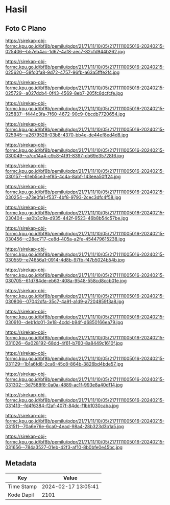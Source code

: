 # Hasil

## Foto C Plano

https://sirekap-obj-formc.kpu.go.id/bf8b/pemilu/pdpr/21/71/11/10/05/2171111005016-20240215-025406--b57eb4ac-1d67-4af8-aec7-82cfd944b262.jpg

https://sirekap-obj-formc.kpu.go.id/bf8b/pemilu/pdpr/21/71/11/10/05/2171111005016-20240215-025620--59fc0fa8-9d72-4757-96fb-a63a5fffe2f4.jpg

https://sirekap-obj-formc.kpu.go.id/bf8b/pemilu/pdpr/21/71/11/10/05/2171111005016-20240215-025729--a027dcb4-0f43-4569-8eb7-205fc8dcfcfe.jpg

https://sirekap-obj-formc.kpu.go.id/bf8b/pemilu/pdpr/21/71/11/10/05/2171111005016-20240215-025837--f444c3fa-7f60-4672-90c9-0bcdb7720654.jpg

https://sirekap-obj-formc.kpu.go.id/bf8b/pemilu/pdpr/21/71/11/10/05/2171111005016-20240215-025945--a2679528-03b8-4370-bb4e-de44ef8ed4d8.jpg

https://sirekap-obj-formc.kpu.go.id/bf8b/pemilu/pdpr/21/71/11/10/05/2171111005016-20240215-030049--a7cc14a4-c9c8-4f91-8397-cb69e35728f6.jpg

https://sirekap-obj-formc.kpu.go.id/bf8b/pemilu/pdpr/21/71/11/10/05/2171111005016-20240215-030157--61eb5ce3-ef85-4c4a-8abf-143eea50ff24.jpg

https://sirekap-obj-formc.kpu.go.id/bf8b/pemilu/pdpr/21/71/11/10/05/2171111005016-20240215-030254--a73e0fa1-f537-4bf8-9793-2cec3dfc4f58.jpg

https://sirekap-obj-formc.kpu.go.id/bf8b/pemilu/pdpr/21/71/11/10/05/2171111005016-20240215-030404--aa0b3c9a-d935-442f-9523-46b8b54c57be.jpg

https://sirekap-obj-formc.kpu.go.id/bf8b/pemilu/pdpr/21/71/11/10/05/2171111005016-20240215-030456--c28ec717-ce8d-405a-a2fe-454479615238.jpg

https://sirekap-obj-formc.kpu.go.id/bf8b/pemilu/pdpr/21/71/11/10/05/2171111005016-20240215-030559--e74656a1-0914-4d8b-97fb-f47b5024b54b.jpg

https://sirekap-obj-formc.kpu.go.id/bf8b/pemilu/pdpr/21/71/11/10/05/2171111005016-20240215-030705--61d784de-eb63-408a-9548-558cd8ccb01e.jpg

https://sirekap-obj-formc.kpu.go.id/bf8b/pemilu/pdpr/21/71/11/10/05/2171111005016-20240215-030806--07042dfa-35c7-4a91-a1d9-a7204859f3a8.jpg

https://sirekap-obj-formc.kpu.go.id/bf8b/pemilu/pdpr/21/71/11/10/05/2171111005016-20240215-030910--deb1dc01-3e18-4cdd-b94f-d6850166ea79.jpg

https://sirekap-obj-formc.kpu.go.id/bf8b/pemilu/pdpr/21/71/11/10/05/2171111005016-20240215-031026--6a028192-68dd-4f61-b760-8a8449c1610f.jpg

https://sirekap-obj-formc.kpu.go.id/bf8b/pemilu/pdpr/21/71/11/10/05/2171111005016-20240215-031129--1b1a6fd8-2ca6-45c8-864b-3826bd4bde57.jpg

https://sirekap-obj-formc.kpu.go.id/bf8b/pemilu/pdpr/21/71/11/10/05/2171111005016-20240215-031302--3d7588f8-0a0a-4889-ac1f-993e8a40df14.jpg

https://sirekap-obj-formc.kpu.go.id/bf8b/pemilu/pdpr/21/71/11/10/05/2171111005016-20240215-031413--fd4f6384-f2af-407f-84dc-f1bb1030caba.jpg

https://sirekap-obj-formc.kpu.go.id/bf8b/pemilu/pdpr/21/71/11/10/05/2171111005016-20240215-031511--70a6e76e-6ca0-4ead-98a4-28b323d3b1a5.jpg

https://sirekap-obj-formc.kpu.go.id/bf8b/pemilu/pdpr/21/71/11/10/05/2171111005016-20240215-031656--784a3527-01eb-42f3-af10-8b0bfe0e45bc.jpg


## Metadata

| Key        | Value               |
| ---------- | ------------------- |
| Time Stamp | 2024-02-17 13:05:41 |
| Kode Dapil | 2101                |




